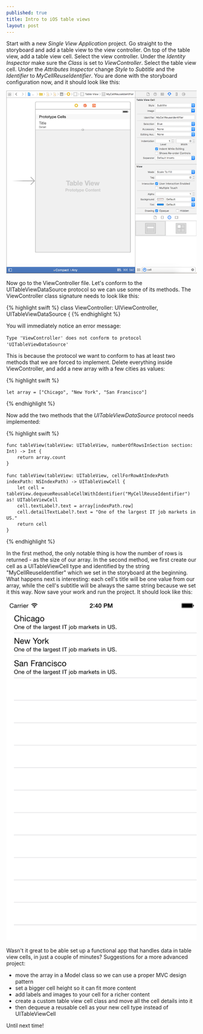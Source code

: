 ```yaml
---
published: true
title: Intro to iOS table views
layout: post
---
```

Start with a new _Single View Application_ project. Go straight to the storyboard and add a table view to the view controller. On top of the table view, add a table view cell. Select the view controller. Under the _Identity Inspector_ make sure the _Class_ is set to _ViewController_. Select the table view cell. Under the _Attributes Inspector_ change _Style_ to _Subtitle_ and the _Identifier_ to _MyCellReuseIdentifier_. You are done with the storyboard configuration now, and it should look like this:

![storyboard](https://github.com/mhorga/mhorga.github.io/blob/master/images/project1.png "Storyboard")

Now go to the ViewController file. Let's conform to the UITableViewDataSource protocol so we can use some of its methods. The ViewController class signature needs to look like this:

{% highlight swift %} 
class ViewController: UIViewController, UITableViewDataSource {
{% endhighlight %}

You will immediately notice an error message:

`Type 'ViewController' does not conform to protocol 'UITableViewDataSource'`

This is because the protocol we want to conform to has at least two methods that we are forced to implement. Delete everything inside ViewController, and add a new array with a few cities as values:

{% highlight swift %} 

    let array = ["Chicago", "New York", "San Francisco"]

{% endhighlight %}

Now add the two methods that the _UITableViewDataSource_ protocol needs implemented:

{% highlight swift %} 

    func tableView(tableView: UITableView, numberOfRowsInSection section: Int) -> Int {
        return array.count
    }
    
    func tableView(tableView: UITableView, cellForRowAtIndexPath indexPath: NSIndexPath) -> UITableViewCell {
        let cell = tableView.dequeueReusableCellWithIdentifier("MyCellReuseIdentifier") as! UITableViewCell
        cell.textLabel?.text = array[indexPath.row]
        cell.detailTextLabel?.text = "One of the largest IT job markets in US."
        return cell
    }

{% endhighlight %}

In the first method, the only notable thing is how the number of rows is returned - as the size of our array. In the second method, we first create our cell as a UITableViewCell type and identified by the string "MyCellReuseIdentifier" which we set in the storyboard at the beginning. What happens next is interesting: each cell's title will be one value from our array, while the cell's subtitle will be always the same string because we set it this way. Now save your work and run the project. It should look like this:

![simulator](https://github.com/mhorga/mhorga.github.io/blob/master/images/simulator1.png "Simulator")

Wasn't it great to be able set up a functional app that handles data in table view cells, in just a couple of minutes?  Suggestions for a more advanced project:

- move the array in a Model class so we can use a proper MVC design pattern
- set a bigger cell height so it can fit more content
- add labels and images to your cell for a richer content
- create a custom table view cell class and move all the cell details into it
- then dequeue a reusable cell as your new cell type instead of UITableViewCell

Until next time!